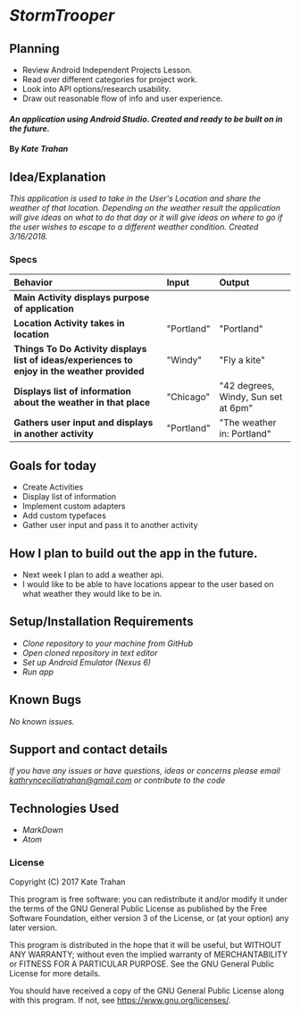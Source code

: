 # _StormTrooper_

## Planning

  * Review Android Independent Projects Lesson.
  * Read over different categories for project work.
  * Look into API options/research usability.
  * Draw out reasonable flow of info and user experience.

#### _An application using Android Studio. Created and ready to be built on in the future._

#### By _**Kate Trahan**_

## Idea/Explanation

_This application is used to take in the User's Location and share the weather of that location. Depending on the weather result the application will give ideas on what to do that day or it will give ideas on where to go if the user wishes to escape to a different weather condition. Created 3/16/2018._

### Specs
| Behavior | Input | Output |
| :-------------     | :------------- | :-------------
| **Main Activity displays purpose of application**| |  |
| **Location Activity takes in location**| "Portland" | "Portland" |
| **Things To Do Activity displays list of ideas/experiences to enjoy in the weather provided**| "Windy" | "Fly a kite"|
| **Displays list of information about the weather in that place** |"Chicago"| "42 degrees, Windy, Sun set at 6pm"|
| **Gathers user input and displays in another activity** |"Portland"|"The weather in: Portland"|


## Goals for today
* Create Activities
* Display list of information
* Implement custom adapters
* Add custom typefaces
* Gather user input and pass it to another activity

## How I plan to build out the app in the future.
* Next week I plan to add a weather api.
* I would like to be able to have locations appear to the user based on what weather they would like to be in.


## Setup/Installation Requirements

* _Clone repository to your machine from GitHub_
* _Open cloned repository in text editor_
* _Set up Android Emulator (Nexus 6)_
* _Run app_


## Known Bugs

_No known issues._

## Support and contact details

_If you have any issues or have questions, ideas or concerns please email kathrynceciliatrahan@gmail.com or contribute to the code_

## Technologies Used

* _MarkDown_
* _Atom_


### License
Copyright (C) 2017 Kate Trahan

This program is free software: you can redistribute it and/or modify it under the terms of the GNU General Public License as published by the Free Software Foundation, either version 3 of the License, or (at your option) any later version.

This program is distributed in the hope that it will be useful, but WITHOUT ANY WARRANTY; without even the implied warranty of MERCHANTABILITY or FITNESS FOR A PARTICULAR PURPOSE. See the GNU General Public License for more details.

You should have received a copy of the GNU General Public License along with this program. If not, see https://www.gnu.org/licenses/.
